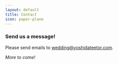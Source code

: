 ```yaml
---
layout: default
title: Contact
icon: paper-plane
---
```


### Send us a message!

Please send emails to
<a href="mailto:wedding@yoshidateetor.com">wedding@yoshidateetor.com</a>.

_More to come!_


<!-- <form><\!--action="https://formspree.io/wedding@yoshidateetor.com" method="POST">-\-> -->
<!--     <div class="form-group"> -->
<!--         <label>Do you think you can attend?</label> -->
<!--         <div class="custom-control custom-radio"> -->
<!--             <input type="radio" -->
<!--                 id="attend1" -->
<!--                 name="attend" -->
<!--                 class="custom-control-input" -->
<!--                 value="yes" -->
<!--                 checked> -->
<!--             <label class="custom-control-label" for="attend1">Yes</label> -->
<!--         </div> -->
<!--         <div class="custom-control custom-radio"> -->
<!--             <input type="radio" -->
<!--                 id="attend2" -->
<!--                 name="attend" -->
<!--                 class="custom-control-input" -->
<!--                 value="no"> -->
<!--             <label class="custom-control-label" for="attend2">No</label> -->
<!--         </div> -->
<!--     </div> -->
<!--     <button class="btn btn-secondary-400" type="submit">Send away!</button> -->
<!-- </form> -->

<!-- ![](/assets/img/koni-leg.jpg){: .border .border-accent-400 .rounded-circle .fixed-bottom .ml-3 .mb-3 } -->
